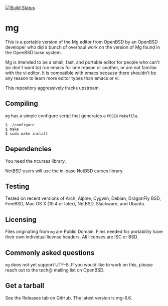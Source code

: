 [![Build Status](https://travis-ci.org/ibara/mg.svg?branch=master)](https://travis-ci.org/ibara/mg)

mg
==
This is a portable version of the Mg editor from OpenBSD by an OpenBSD
developer who did a bunch of overhaul work on the version of Mg found in
the OpenBSD base system.

Mg is intended to be a small, fast, and portable editor for people who
can't (or don't want to) run emacs for one reason or another, or are not
familiar with the vi editor. It is compatible with emacs because there
shouldn't be any reason to learn more editor types than emacs or vi.

This repository aggressively tracks upstream.

Compiling
---------
`mg` has a simple configure script that generates a `POSIX` `Makefile`.
```
$ ./configure
$ make
$ sudo make install
```

Dependencies
------------
You need the ncurses library.

NetBSD users will use the in-base NetBSD curses library.

Testing
-------
Tested on recent versions of Arch, Alpine, Cygwin, Debian, DragonFly BSD,
FreeBSD, Mac OS X (10.4 or later), NetBSD, Slackware, and Ubuntu.

Licensing
---------
Files originating from `mg` are Public Domain. Files needed for portability
have their own individual license headers.
All licenses are ISC or BSD.

Commonly asked questions
------------------------
`mg` does not yet support UTF-8. If you would like to work on this, please
reach out to the tech@ mailing list on OpenBSD.

Get a tarball
-------------
See the Releases tab on GitHub.
The latest version is mg-6.6.
